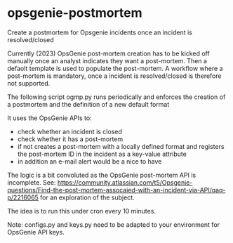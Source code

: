 # opsgenie-postmortem
Create a postmortem for Opsgenie incidents once an incident is resolved/closed

Currently (2023) OpsGenie post-mortem creation has to be kicked off manually once an analyst indicates they want a post-mortem. Then a defaolt template is used to populate the post-mortem. A workflow where a post-mortem is mandatory, once a incident is resolved/closed is therefore not supported.

The following script ogmp.py runs periodically and enforces the creation of a postmortem and the definition of a new default format

It uses the OpsGenie APIs to: 
- check whether an incident is closed
- check whether it has a post-mortem
- if not creates a post-mortem with a locally defined format and registers the post-mortem ID in the incident as a key-value attribute
- in addition an e-mail alert would be a nice to have

The logic is a bit convoluted as the OpsGenie post-mortem API is incomplete. See: https://community.atlassian.com/t5/Opsgenie-questions/Find-the-post-mortem-assocaied-with-an-incident-via-API/qaq-p/2216065 for an exploration of the subject.

The idea is to run this under cron every 10 minutes.

Note: configs.py and keys.py need to be adapted to your environment for OpsGenie API keys.
